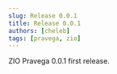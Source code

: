 ```yaml
---
slug: Release 0.0.1
title: Release 0.0.1
authors: [cheleb]
tags: [pravega, zio]
---
```


ZIO Pravega 0.0.1 first release.